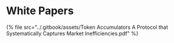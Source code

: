 # White Papers

{% file src="../.gitbook/assets/Token Accumulators A Protocol that Systematically Captures Market Inefficiencies.pdf" %}
